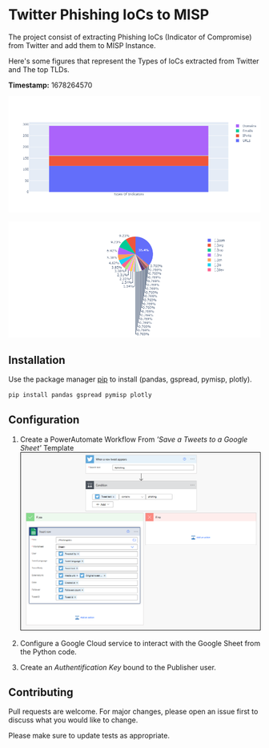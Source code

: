 # Twitter Phishing IoCs to MISP
The project consist of extracting Phishing IoCs (Indicator of Compromise) from Twitter and add them to MISP Instance.

Here's some figures that represent the Types of IoCs extracted from Twitter and The top TLDs.

**Timestamp:** 1678264570

![IoCsTyps](IoCsTypes.png)

![TLDs](TLDs.png)

## Installation

Use the package manager [pip](https://pip.pypa.io/en/stable/) to install (pandas, gspread, pymisp, plotly).

```bash
pip install pandas gspread pymisp plotly
```

## Configuration 

1. Create a PowerAutomate Workflow From *'Save a Tweets to a Google Sheet'* Template
![PowerAutomate Workflow](PowerAutomateWorkflow-Phishing.png "PowerAutomate Workflow")

2. Configure a Google Cloud service to interact with the Google Sheet from the Python code.
3. Create an *Authentification Key* bound to the Publisher user. 

## Contributing

Pull requests are welcome. For major changes, please open an issue first to discuss what you would like to change.

Please make sure to update tests as appropriate.